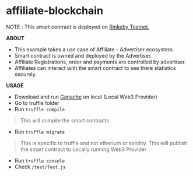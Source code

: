 # affiliate-blockchain

NOTE : This smart contract is deployed on [Rinkeby Testnet.](https://rinkeby.etherscan.io/address/0xf772e71a780476ceb2d1f95e0826988d2781da54)

**ABOUT**

- This example takes a use case of Affiliate - Advertiser ecosystem. 
- Smart contract is owned and deployed by the Advertiser.
- Affiliate Registrations, order and payments are controlled by advertiser.
- Affiliates can interact with the smart contract to see there statistics securely.

**USAGE**
- Download and run [Ganache](http://truffleframework.com/ganache/) on local (Local Web3 Provider)
- Go to truffle folder
- Run ``truffle compile``
> This will compile the smart contracts
- Run ``truffle migrate`` 
> This is specific to truffle and not etherium or solidity. This will publish the smart contract to Locally running Web3 Provider
- Run ``truffle console``
- Check ``/test/Test.js``
